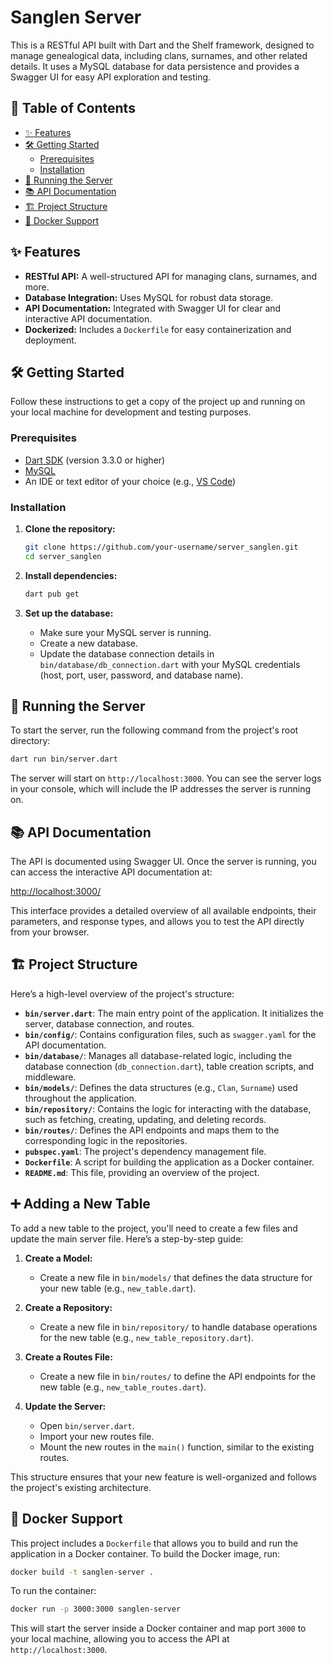 # Sanglen Server

This is a RESTful API built with Dart and the Shelf framework, designed to manage genealogical data, including clans, surnames, and other related details. It uses a MySQL database for data persistence and provides a Swagger UI for easy API exploration and testing.

## 📜 Table of Contents

- [✨ Features](#-features)
- [🛠️ Getting Started](#️-getting-started)
  - [Prerequisites](#prerequisites)
  - [Installation](#installation)
- [🚀 Running the Server](#-running-the-server)
- [📚 API Documentation](#-api-documentation)
- [🏗️ Project Structure](#️-project-structure)
- [🐳 Docker Support](#-docker-support)

## ✨ Features

- **RESTful API:** A well-structured API for managing clans, surnames, and more.
- **Database Integration:** Uses MySQL for robust data storage.
- **API Documentation:** Integrated with Swagger UI for clear and interactive API documentation.
- **Dockerized:** Includes a `Dockerfile` for easy containerization and deployment.

## 🛠️ Getting Started

Follow these instructions to get a copy of the project up and running on your local machine for development and testing purposes.

### Prerequisites

- [Dart SDK](https://dart.dev/get-dart) (version 3.3.0 or higher)
- [MySQL](https://dev.mysql.com/downloads/installer/)
- An IDE or text editor of your choice (e.g., [VS Code](https://code.visualstudio.com/))

### Installation

1.  **Clone the repository:**

    ```bash
    git clone https://github.com/your-username/server_sanglen.git
    cd server_sanglen
    ```

2.  **Install dependencies:**

    ```bash
    dart pub get
    ```

3.  **Set up the database:**
    - Make sure your MySQL server is running.
    - Create a new database.
    - Update the database connection details in `bin/database/db_connection.dart` with your MySQL credentials (host, port, user, password, and database name).

## 🚀 Running the Server

To start the server, run the following command from the project's root directory:

```bash
dart run bin/server.dart
```

The server will start on `http://localhost:3000`. You can see the server logs in your console, which will include the IP addresses the server is running on.

## 📚 API Documentation

The API is documented using Swagger UI. Once the server is running, you can access the interactive API documentation at:

[http://localhost:3000/](http://localhost:3000/)

This interface provides a detailed overview of all available endpoints, their parameters, and response types, and allows you to test the API directly from your browser.

## 🏗️ Project Structure

Here’s a high-level overview of the project's structure:

-   **`bin/server.dart`**: The main entry point of the application. It initializes the server, database connection, and routes.
-   **`bin/config/`**: Contains configuration files, such as `swagger.yaml` for the API documentation.
-   **`bin/database/`**: Manages all database-related logic, including the database connection (`db_connection.dart`), table creation scripts, and middleware.
-   **`bin/models/`**: Defines the data structures (e.g., `Clan`, `Surname`) used throughout the application.
-   **`bin/repository/`**: Contains the logic for interacting with the database, such as fetching, creating, updating, and deleting records.
-   **`bin/routes/`**: Defines the API endpoints and maps them to the corresponding logic in the repositories.
-   **`pubspec.yaml`**: The project's dependency management file.
-   **`Dockerfile`**: A script for building the application as a Docker container.
-   **`README.md`**: This file, providing an overview of the project.

## ➕ Adding a New Table

To add a new table to the project, you'll need to create a few files and update the main server file. Here’s a step-by-step guide:

1.  **Create a Model:**
    -   Create a new file in `bin/models/` that defines the data structure for your new table (e.g., `new_table.dart`).

2.  **Create a Repository:**
    -   Create a new file in `bin/repository/` to handle database operations for the new table (e.g., `new_table_repository.dart`).

3.  **Create a Routes File:**
    -   Create a new file in `bin/routes/` to define the API endpoints for the new table (e.g., `new_table_routes.dart`).

4.  **Update the Server:**
    -   Open `bin/server.dart`.
    -   Import your new routes file.
    -   Mount the new routes in the `main()` function, similar to the existing routes.

This structure ensures that your new feature is well-organized and follows the project's existing architecture.

## 🐳 Docker Support

This project includes a `Dockerfile` that allows you to build and run the application in a Docker container. To build the Docker image, run:

```bash
docker build -t sanglen-server .
```

To run the container:

```bash
docker run -p 3000:3000 sanglen-server
```

This will start the server inside a Docker container and map port `3000` to your local machine, allowing you to access the API at `http://localhost:3000`.